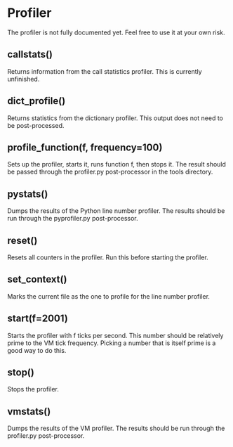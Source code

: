 # Profiler

The profiler is not fully documented yet. Feel free to use it at your own risk.

callstats()
-----------

Returns information from the call statistics profiler. This is currently unfinished.

dict_profile()
---------------

Returns statistics from the dictionary profiler. This output does not need to be post-processed.


profile_function(f, frequency=100)
----------------------------------

Sets up the profiler, starts it, runs function f, then stops it. The result should be passed through the profiler.py post-processor in the tools directory.

pystats()
---------

Dumps the results of the Python line number profiler. The results should be run through the pyprofiler.py post-processor.

reset()
-------

Resets all counters in the profiler. Run this before starting the profiler.

set_context()
--------------

Marks the current file as the one to profile for the line number profiler.


start(f=2001)
-------------

Starts the profiler with f ticks per second. This number should be relatively prime to the VM tick frequency. Picking a number that is itself prime is a good way to do this.

stop()
------

Stops the profiler.

vmstats()
---------

Dumps the results of the VM profiler. The results should be run through the profiler.py post-processor.